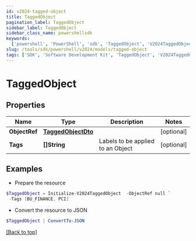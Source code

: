 ```yaml
---
id: v2024-tagged-object
title: TaggedObject
pagination_label: TaggedObject
sidebar_label: TaggedObject
sidebar_class_name: powershellsdk
keywords:
  ['powershell', 'PowerShell', 'sdk', 'TaggedObject', 'V2024TaggedObject']
slug: /tools/sdk/powershell/v2024/models/tagged-object
tags: ['SDK', 'Software Development Kit', 'TaggedObject', 'V2024TaggedObject']
---
```


# TaggedObject

## Properties

| Name | Type | Description | Notes |
| --- | --- | --- | --- |
| **ObjectRef** | [**TaggedObjectDto**](tagged-object-dto) |  | [optional] |
| **Tags** | **[]String** | Labels to be applied to an Object | [optional] |

## Examples

- Prepare the resource

```powershell
$TaggedObject = Initialize-V2024TaggedObject  -ObjectRef null `
 -Tags [BU_FINANCE, PCI]
```

- Convert the resource to JSON

```powershell
$TaggedObject | ConvertTo-JSON
```

[[Back to top]](#)
